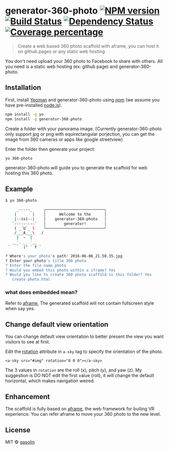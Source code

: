 # generator-360-photo [![NPM version][npm-image]][npm-url] [![Build Status][travis-image]][travis-url] [![Dependency Status][daviddm-image]][daviddm-url] [![Coverage percentage][coveralls-image]][coveralls-url]
> Create a web based 360 photo scaffold with aframe, you can host it on github pages or any static web hosting

You don't need upload your 360 photo to Facebook to share with others. All you need is a static web hosting (ex: github page) and generator-360-photo.

## Installation

First, install [Yeoman](http://yeoman.io) and generator-360-photo using [npm](https://www.npmjs.com/) (we assume you have pre-installed [node.js](https://nodejs.org/)).

```bash
npm install -g yo
npm install -g generator-360-photo
```

Create a folder with your panorama image. (Currently generator-360-photo only support jpg or png with equirectangular porjection, you can get the image from 360 cameras or apps like google streetview)

Enter the folder then generate your project:

```bash
yo 360-photo
```

generator-360-photo will guide you to generate the scaffold for web hosting this 360 photo.


## Example

```sh
$ yo 360-photo

     _-----_     ╭──────────────────────────╮
    |       |    │      Welcome to the      │
    |--(o)--|    │    generator-360-photo   │
   `---------´   │        generator!        │
    ( _´U`_ )    ╰──────────────────────────╯
    /___A___\   /
     |  ~  |
   __'.___.'__
 ´   `  |° ´ Y `

? Where's your photo's path? 2016-06-06_21.50.35.jpg
? Enter your photo's title 360 photo
? Enter the file name photo
? Would you embed this photo within a iframe? Yes
? Would you like to create 360 photo scaffold in this folder? Yes
   create photo.html
```


### what does embedded mean?

Refer to [aframe](https://aframe.io/docs/0.3.0/components/embedded.html), The generated scaffold will not contain fullscreen style when say yes.


## Change default view orientation

You can change default view orientation to better present the view you want visitors to see at first.

Edit the [rotation](https://aframe.io/docs/0.3.0/components/rotation.html) attribute in `a-sky` tag to specify the orientation of the photo.

```
<a-sky src="#img" rotation="0 0 0"></a-sky>
```

The 3 values in `rotation` are the roll (x), pitch (y), and yaw (z).
My suggestion is DO NOT edit the first value (roll), it will change the default horizontal, which makes navigation weired.

## Enhancement

The scaffold is fully based on [aframe](https://aframe.io/), the web framework for builing VR experience. 
You can refer aframe to move your 360 photo to the new level.

## License

MIT © [gasolin](www.gasolin.idv.tw)


[npm-image]: https://badge.fury.io/js/generator-360-photo.svg
[npm-url]: https://npmjs.org/package/generator-360-photo
[travis-image]: https://travis-ci.org/gasolin/generator-360-photo.svg?branch=master
[travis-url]: https://travis-ci.org/gasolin/generator-360-photo
[daviddm-image]: https://david-dm.org/gasolin/generator-360-photo.svg?theme=shields.io
[daviddm-url]: https://david-dm.org/gasolin/generator-360-photo
[coveralls-image]: https://coveralls.io/repos/gasolin/generator-360-photo/badge.svg
[coveralls-url]: https://coveralls.io/r/gasolin/generator-360-photo
